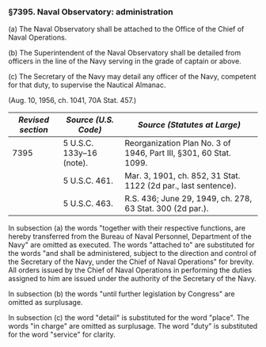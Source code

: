 ### §7395. Naval Observatory: administration ###

(a) The Naval Observatory shall be attached to the Office of the Chief of Naval Operations.

(b) The Superintendent of the Naval Observatory shall be detailed from officers in the line of the Navy serving in the grade of captain or above.

(c) The Secretary of the Navy may detail any officer of the Navy, competent for that duty, to supervise the Nautical Almanac.

(Aug. 10, 1956, ch. 1041, 70A Stat. 457.)

|*Revised section*|  *Source (U.S. Code)*  |                  *Source (Statutes at Large)*                   |
|-----------------|------------------------|-----------------------------------------------------------------|
|      7395       |5 U.S.C. 133y–16 (note).|Reorganization Plan No. 3 of 1946, Part III, §301, 60 Stat. 1099.|
|                 |     5 U.S.C. 461.      | Mar. 3, 1901, ch. 852, 31 Stat. 1122 (2d par., last sentence).  |
|                 |     5 U.S.C. 463.      |    R.S. 436; June 29, 1949, ch. 278, 63 Stat. 300 (2d par.).    |

In subsection (a) the words "together with their respective functions, are hereby transferred from the Bureau of Naval Personnel, Department of the Navy" are omitted as executed. The words "attached to" are substituted for the words "and shall be administered, subject to the direction and control of the Secretary of the Navy, under the Chief of Naval Operations" for brevity. All orders issued by the Chief of Naval Operations in performing the duties assigned to him are issued under the authority of the Secretary of the Navy.

In subsection (b) the words "until further legislation by Congress" are omitted as surplusage.

In subsection (c) the word "detail" is substituted for the word "place". The words "in charge" are omitted as surplusage. The word "duty" is substituted for the word "service" for clarity.
